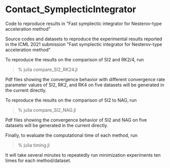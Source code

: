 # Contact_SymplecticIntegrator
Code to reproduce results in "Fast symplectic integrator for Nesterov-type acceleration method"

Source codes and datasets to reproduce the experimental results reported in the ICML 2021 submission "Fast symplectic integrator for Nesterov-type acceleration method"

To reproduce the results on the comparison of SI2 and RK2/4, run

> % julia compare_SI2_RK24.jl

Pdf files showing the convergence behavior with different convergence rate parameter values of SI2, RK2, and RK4 on five datasets will be generated in the current directly.

To reproduce the results on the comparison of SI2 to NAG, run

> % julia compare_SI2_NAG.jl

Pdf files showing the convergence behavior of SI2 and NAG on five datasets will be generated in the current directly.

Finally, to evaluate the computational time of each method, run

> % julia timing.jl

It will take several minutes to repeatedly run minimization experiments ten times for each method/dataset.

